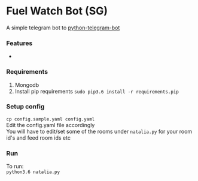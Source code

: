 # Fuel Watch Bot (SG)

A simple telegram bot to  [python-telegram-bot](https://github.com/python-telegram-bot/python-telegram-bot)

### Features  
-
  

### Requirements
1) Mongodb  
2) Install pip requirements `sudo pip3.6 install -r requirements.pip`    

### Setup config
`cp config.sample.yaml config.yaml`  
Edit the config.yaml file accordingly  
You will have to edit/set some of the rooms under `natalia.py` for your room id's and feed room ids etc  

### Run
To run:  
`python3.6 natalia.py`
